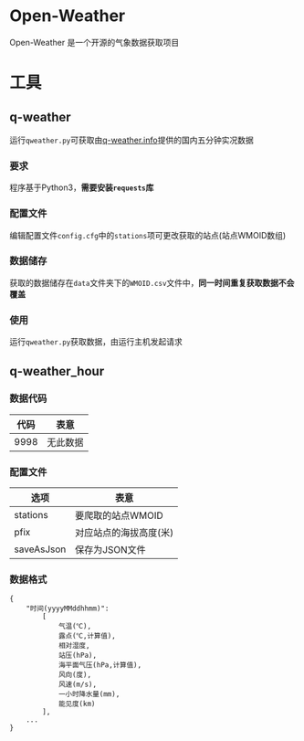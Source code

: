 # Open-Weather
Open-Weather 是一个开源的气象数据获取项目

# 工具
## q-weather
运行`qweather.py`可获取由[q-weather.info](http://q-weather.info)提供的国内五分钟实况数据
### 要求
程序基于Python3，**需要安装`requests`库**
### 配置文件
编辑配置文件`config.cfg`中的`stations`项可更改获取的站点(站点WMOID数组)
### 数据储存
获取的数据储存在`data`文件夹下的`WMOID.csv`文件中，**同一时间重复获取数据不会覆盖**
### 使用
运行`qweather.py`获取数据，由运行主机发起请求

## q-weather_hour
### 数据代码
代码|表意
-|-
9998|无此数据

### 配置文件
选项|表意
-|-
stations|要爬取的站点WMOID
pfix|对应站点的海拔高度(米)
saveAsJson|保存为JSON文件

### 数据格式
```
{
    "时间(yyyyMMddhhmm)":
        [
            气温(℃),
            露点(℃,计算值),
            相对湿度,
            站压(hPa),
            海平面气压(hPa,计算值),
            风向(度),
            风速(m/s),
            一小时降水量(mm),
            能见度(km)
        ],
    ...
}
```